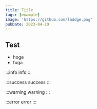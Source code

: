 ```yaml
---
title: Title
tags: [example]
image: 'https://github.com/laddge.png'
pubDate: 2023-04-19
---
```


## Test

- hoge
- fuga

:::info
info
:::

:::success
success
:::

:::warning
warning
:::

:::error
error
:::
